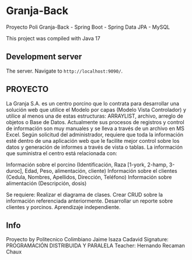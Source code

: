 # Granja-Back
 Proyecto Poli Granja-Back - Spring Boot - Spring Data JPA - MySQL

This project was compiled with Java 17

## Development server

The server. Navigate to `http://localhost:9090/`.

## PROYECTO

La Granja S.A. es un centro porcino que lo contrata para desarrollar una solución web que utilice el Modelo por capas (Modelo Vista Controlador) y utilice al menos una de estas estructuras: ARRAYLIST, archivo, arreglo de objetos o Base de Datos.
Actualmente sus procesos de registros y control de información son muy manuales y se lleva a través de un archivo en MS Excel. Según solicitud del administrador, requiere que toda la información esté dentro de una aplicación web que le facilite mejor control sobre los datos y generación de informes a través de vista o tablas. La información que suministra el centro está relacionada con:

Información sobre el porcino (Identificación, Raza [1-york, 2-hamp, 3-duroc], Edad, Peso, alimentación, cliente)
Información sobre el clientes (Cedula, Nombres, Apellidos, Dirección, Teléfono)
Información sobre alimentación (Descripción, dosis)

Se requiere:
Realizar el diagrama de clases.
Crear CRUD sobre la información referenciada anteriormente.
Desarrollar un reporte sobre clientes y porcinos.
Aprendizaje independiente.

## Info
Proyecto by Politecnico Colimbiano Jaime Isaza Cadavid
Signature: PROGRAMACIÓN DISTRIBUIDA Y PARALELA
Teacher: Hernando Recaman Chaux
